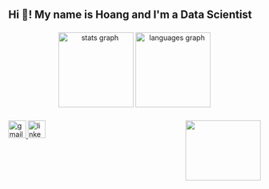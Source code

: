 <h2 align="left">Hi 👋! My name is Hoang and I'm a Data Scientist</h2>

###

<div align="center">
  <img src="https://github-readme-stats.vercel.app/api?username=HoangNV2001&hide_title=false&hide_rank=true&show_icons=true&include_all_commits=false&disable_animations=false&theme=dracula&locale=en&hide_border=false" height="150" alt="stats graph"  />
  <img src="https://github-readme-stats.vercel.app/api/top-langs?username=maurodesouza&locale=en&hide_title=false&layout=compact&card_width=320&langs_count=5&theme=dracula&hide_border=false" height="150" alt="languages graph"  />
</div>

###

<img align="right" height="120" width="150" src="https://media4.giphy.com/media/v1.Y2lkPTc5MGI3NjExazYxeXN5Y2dzbDM5ZGl1NWluaHpic3Uwb2lpaXBicXNjb2psMng3eiZlcD12MV9pbnRlcm5hbF9naWZfYnlfaWQmY3Q9Zw/p0dFF6nzn1DZKKyNdo/giphy.gif"  />

###

<div align="left">
  <a href="mailto:hoangnguyenviet1611@gmail.com" target="_blank">
    <img src="https://img.shields.io/static/v1?message=Gmail&logo=gmail&label=&color=D14836&logoColor=white&labelColor=&style=for-the-badge" height="35" alt="gmail logo"  />
  </a> 

  
  <a href="https://www.linkedin.com/in/ho%C3%A0ng-nguy%E1%BB%85n-vi%E1%BB%87t-216331192/" target="_blank">
    <img src="https://img.shields.io/static/v1?message=LinkedIn&logo=linkedin&label=&color=0077B5&logoColor=white&labelColor=&style=for-the-badge" height="35" alt="linkedin logo"  />
  </a>
</div>

###

<br clear="both">

###

